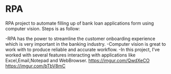 # RPA
RPA project to automate filling up of bank loan applications form using computer vision. Steps is as follow:


-RPA has the power to streamline the customer onboarding experience which is very important in the banking industry.
-Computer vision is great to work with to produce reliable and accurate workflow.
-In this project, I've worked with several features interacting with applications like Excel,Email,Notepad and WebBrowser. 
https://imgur.com/QwdXeCO
https://imgur.com/bTbV8mC
